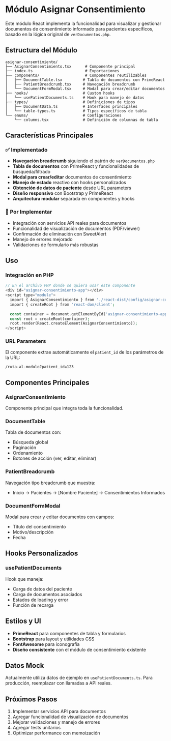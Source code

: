 # Módulo Asignar Consentimiento

Este módulo React implementa la funcionalidad para visualizar y gestionar documentos de consentimiento informado para pacientes específicos, basado en la lógica original de `verDocumentos.php`.

## Estructura del Módulo

```
asignar-consentimiento/
├── AsignarConsentimiento.tsx      # Componente principal
├── index.ts                       # Exportaciones
├── components/                    # Componentes reutilizables
│   ├── DocumentTable.tsx         # Tabla de documentos con PrimeReact
│   ├── PatientBreadcrumb.tsx     # Navegación breadcrumb
│   └── DocumentFormModal.tsx     # Modal para crear/editar documentos
├── hooks/                        # Custom hooks
│   └── usePatientDocuments.ts    # Hook para manejo de datos
├── types/                        # Definiciones de tipos
│   ├── DocumentData.ts           # Interfaces principales
│   └── table-types.ts            # Tipos específicos de tabla
└── enums/                        # Configuraciones
    └── columns.tsx               # Definición de columnas de tabla
```

## Características Principales

### ✅ Implementado
- **Navegación breadcrumb** siguiendo el patrón de `verDocumentos.php`
- **Tabla de documentos** con PrimeReact y funcionalidades de búsqueda/filtrado
- **Modal para crear/editar** documentos de consentimiento
- **Manejo de estado** reactivo con hooks personalizados
- **Obtención de datos de paciente** desde URL parameters
- **Diseño responsivo** con Bootstrap y PrimeReact
- **Arquitectura modular** separada en componentes y hooks

### 🔄 Por Implementar
- Integración con servicios API reales para documentos
- Funcionalidad de visualización de documentos (PDF/viewer)
- Confirmación de eliminación con SweetAlert
- Manejo de errores mejorado
- Validaciones de formulario más robustas

## Uso

### Integración en PHP
```php
// En el archivo PHP donde se quiera usar este componente
<div id="asignar-consentimiento-app"></div>
<script type="module">
  import { AsignarConsentimiento } from './react-dist/config/asignar-consentimiento/index.js';
  import { createRoot } from 'react-dom/client';
  
  const container = document.getElementById('asignar-consentimiento-app');
  const root = createRoot(container);
  root.render(React.createElement(AsignarConsentimiento));
</script>
```

### URL Parameters
El componente extrae automáticamente el `patient_id` de los parámetros de la URL:
```
/ruta-al-modulo?patient_id=123
```

## Componentes Principales

### AsignarConsentimiento
Componente principal que integra toda la funcionalidad.

### DocumentTable
Tabla de documentos con:
- Búsqueda global
- Paginación
- Ordenamiento
- Botones de acción (ver, editar, eliminar)

### PatientBreadcrumb
Navegación tipo breadcrumb que muestra:
- Inicio → Pacientes → [Nombre Paciente] → Consentimientos Informados

### DocumentFormModal
Modal para crear y editar documentos con campos:
- Título del consentimiento
- Motivo/descripción
- Fecha

## Hooks Personalizados

### usePatientDocuments
Hook que maneja:
- Carga de datos del paciente
- Carga de documentos asociados
- Estados de loading y error
- Función de recarga

## Estilos y UI

- **PrimeReact** para componentes de tabla y formularios
- **Bootstrap** para layout y utilidades CSS
- **FontAwesome** para iconografía
- **Diseño consistente** con el módulo de consentimiento existente

## Datos Mock

Actualmente utiliza datos de ejemplo en `usePatientDocuments.ts`. Para producción, reemplazar con llamadas a API reales.

## Próximos Pasos

1. Implementar servicios API para documentos
2. Agregar funcionalidad de visualización de documentos
3. Mejorar validaciones y manejo de errores
4. Agregar tests unitarios
5. Optimizar performance con memoización
